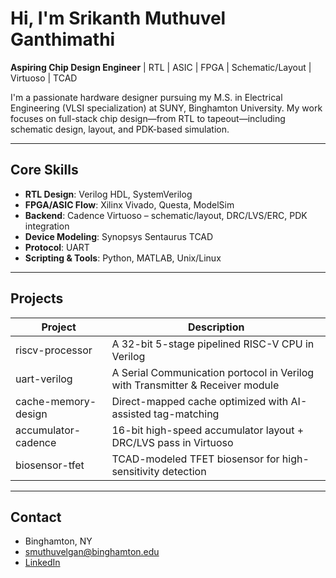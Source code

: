 # Hi, I'm Srikanth Muthuvel Ganthimathi

**Aspiring Chip Design Engineer** | RTL | ASIC | FPGA | Schematic/Layout | Virtuoso | TCAD

I'm a passionate hardware designer pursuing my M.S. in Electrical Engineering (VLSI specialization) at SUNY, Binghamton University. My work focuses on full-stack chip design—from RTL to tapeout—including schematic design, layout, and PDK-based simulation.

---

## Core Skills
- **RTL Design**: Verilog HDL, SystemVerilog
- **FPGA/ASIC Flow**: Xilinx Vivado, Questa, ModelSim
- **Backend**: Cadence Virtuoso – schematic/layout, DRC/LVS/ERC, PDK integration
- **Device Modeling**: Synopsys Sentaurus TCAD
- **Protocol**: UART
- **Scripting & Tools**: Python, MATLAB, Unix/Linux

---

## Projects
| Project | Description |
|--------|-------------|
| riscv-processor | A 32-bit 5-stage pipelined RISC-V CPU in Verilog |
| uart-verilog | A Serial Communication portocol in Verilog with Transmitter & Receiver module |
| cache-memory-design | Direct-mapped cache optimized with AI-assisted tag-matching |
| accumulator-cadence | 16-bit high-speed accumulator layout + DRC/LVS pass in Virtuoso |
| biosensor-tfet | TCAD-modeled TFET biosensor for high-sensitivity detection |

---

## Contact
- Binghamton, NY
- smuthuvelgan@binghamton.edu
- [LinkedIn](https://www.linkedin.com/in/srikanth9503)
